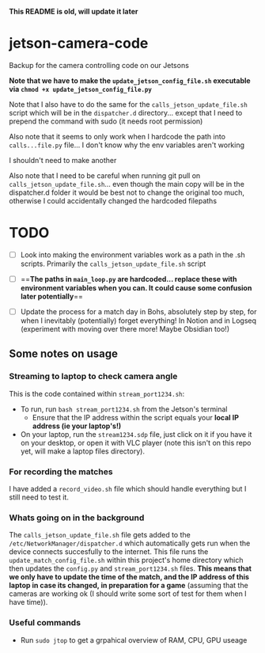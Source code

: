 **This README is old, will update it later**


# jetson-camera-code
Backup for the camera controlling code on our Jetsons



**Note that we have to make the `update_jetson_config_file.sh` executable via `chmod +x update_jetson_config_file.py`**

Note that I also have to do the same for the `calls_jetson_update_file.sh` script which will be in the `dispatcher.d` directory... except that I need to prepend the 
command with sudo (it needs root permission)

Also note that it seems to only work when I hardcode the path into `calls...file.py` file... I don't know why the env variables aren't working

I shouldn't need to make another 

Also note that I need to be careful when running git pull on `calls_jetson_update_file.sh`... even though the main copy will be in the dispatcher.d folder it would be best not to change the original too much, otherwise I could accidentally changed the hardcoded filepaths 

# TODO 

- [ ] Look into making the environment variables work as a path in the .sh scripts. Primarily the `calls_jetson_update_file.sh` script

- [ ] ==**The paths in `main_loop.py` are hardcoded... replace these with environment variables when you can. It could cause some confusion later potentially**==

- [ ] Update the process for a match day in Bohs, absolutely step by step, for when I inevitably (potentially) forget everything! In Notion and in Logseq (experiment with moving over there more! Maybe Obsidian too!) 

## Some notes on usage
### Streaming to laptop to check camera angle
This is the code contained within `stream_port1234.sh`:
- To run, run `bash stream_port1234.sh` from the Jetson's terminal 
  - Ensure that the IP address within the script equals your **local IP address (ie your laptop's!)**
- On your laptop, run the `stream1234.sdp` file, just click on it if you have it on your desktop, or open it with VLC player (note this isn't on this repo yet, will make a laptop files directory).

### For recording the matches 

I have added a `record_video.sh` file which should handle everything but 
I still need to test it. 

### Whats going on in the background

The `calls_jetson_update_file.sh` file gets added to the `/etc/NetworkManager/dispatcher.d` which automatically gets run when the device connects succesfully to the internet. This file runs the `update_match_config_file.sh` within this project's home directory which then updates the `config.py` and `stream_port1234.sh` files. 
**This means that we only have to update the time of the match, and the IP address of this laptop in case its changed, in preparation for a game** (assuming that the cameras are working ok (I should write some sort of test for them when I have time)). 


### Useful commands 

- Run `sudo jtop` to get a grpahical overview of RAM, CPU, GPU useage

